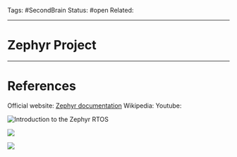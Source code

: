 Tags: #SecondBrain 
Status: #open
Related: 

---
# Zephyr Project







---
# References
Official website: [Zephyr documentation](https://docs.zephyrproject.org/latest/introduction/index.html)
Wikipedia:
Youtube:



![Introduction to the Zephyr RTOS](https://www.youtube.com/watch?v=jR5E5Kz9A-k)

![](https://www.youtube.com/watch?v=o-f2qCd2AXo)

![](https://www.youtube.com/watch?v=oOoyRDXzO6g)
